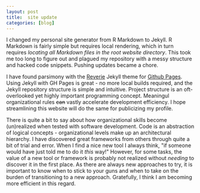 ```yaml
---
layout: post
title:  site update
categories: [blog]
---
```

I changed my personal site generator from R Markdown to Jekyll. R Markdown is fairly simple but requires local rendering, which in turn requires *locating all Markdown files in the root website directory*. This took me too long to figure out and plagued my repository with a messy structure and hacked code snippets. Pushing updates became a chore.

I have found parsimony with the [Reverie](https://github.com/amitmerchant1990/reverie) Jekyll theme for [Github Pages](https://docs.github.com/en/pages/getting-started-with-github-pages/about-github-pages). Using Jekyll with GH Pages is great - no more local builds required, and the Jekyll repository structure is simple and intuitive. Project structure is an oft-overlooked yet highly important programming concept. Meaningul organizational rules ~~can~~ vastly accelerate development efficiency. I hope streamlining this website will do the same for publicizing my profile. 

There is quite a bit to say about how organizational skills become (un)realized when tested with software development. Code is an abstraction of logical concepts - organizational levels make up an architectural hierarchy. I have discovered great frameworks from others through quite a bit of trial and error. When I find a nice new tool I always think, "if someone would have just told me to do it *this* way!" However, for some tasks, the value of a new tool or framework is probably not realized without *needing* to discover it in the first place. As there are always new approaches to try, it is important to know when to stick to your guns and when to take on the burden of transitioning to a new approach. Gratefully, I think I am becoming more efficient in this regard.